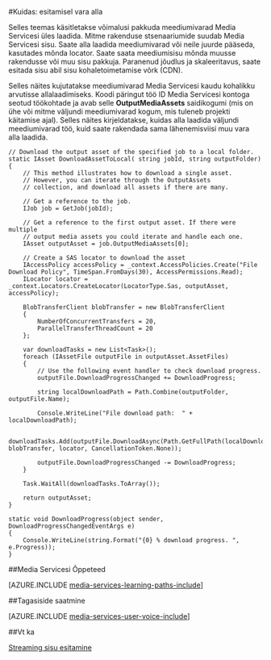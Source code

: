 <properties 
    pageTitle="Meediumivarad allalaadimine" 
    description="Vaadake, kuidas teave varad oma arvutisse alla laadida. Koodinäiteid C# kirjutada ja kasutada Media Services SDK .net-i jaoks." 
    services="media-services" 
    documentationCenter="" 
    authors="juliako" 
    manager="erikre" 
    editor=""/>

<tags 
    ms.service="media-services" 
    ms.workload="media" 
    ms.tgt_pltfrm="na" 
    ms.devlang="na" 
    ms.topic="article"
    ms.date="09/26/2016"
    ms.author="juliako"/>

#<a name="how-to-deliver-an-asset-by-download"></a>Kuidas: esitamisel vara alla

Selles teemas käsitletakse võimalusi pakkuda meediumivarad Media Servicesi üles laadida. Mitme rakenduse stsenaariumide suudab Media Servicesi sisu. Saate alla laadida meediumivarad või neile juurde pääseda, kasutades mõnda locator. Saate saata meediumisisu mõnda muusse rakendusse või muu sisu pakkuja. Paranenud jõudlus ja skaleeritavus, saate esitada sisu abil sisu kohaletoimetamise võrk (CDN).

Selles näites kujutatakse meediumivarad Media Servicesi kaudu kohalikku arvutisse allalaadimiseks. Koodi päringut töö ID Media Servicesi kontoga seotud töökohtade ja avab selle **OutputMediaAssets** saidikogumi (mis on ühe või mitme väljundi meediumivarad kogum, mis tuleneb projekti käitamise ajal). Selles näites kirjeldatakse, kuidas alla laadida väljundi meediumivarad töö, kuid saate rakendada sama lähenemisviisi muu vara alla laadida.

    
    // Download the output asset of the specified job to a local folder.
    static IAsset DownloadAssetToLocal( string jobId, string outputFolder)
    {
        // This method illustrates how to download a single asset. 
        // However, you can iterate through the OutputAssets
        // collection, and download all assets if there are many. 
    
        // Get a reference to the job. 
        IJob job = GetJob(jobId);
    
        // Get a reference to the first output asset. If there were multiple 
        // output media assets you could iterate and handle each one.
        IAsset outputAsset = job.OutputMediaAssets[0];
    
        // Create a SAS locator to download the asset
        IAccessPolicy accessPolicy = _context.AccessPolicies.Create("File Download Policy", TimeSpan.FromDays(30), AccessPermissions.Read);
        ILocator locator = _context.Locators.CreateLocator(LocatorType.Sas, outputAsset, accessPolicy);
    
        BlobTransferClient blobTransfer = new BlobTransferClient
        {
            NumberOfConcurrentTransfers = 20,
            ParallelTransferThreadCount = 20
        };
    
        var downloadTasks = new List<Task>();
        foreach (IAssetFile outputFile in outputAsset.AssetFiles)
        {
            // Use the following event handler to check download progress.
            outputFile.DownloadProgressChanged += DownloadProgress;
    
            string localDownloadPath = Path.Combine(outputFolder, outputFile.Name);
    
            Console.WriteLine("File download path:  " + localDownloadPath);
    
            downloadTasks.Add(outputFile.DownloadAsync(Path.GetFullPath(localDownloadPath), blobTransfer, locator, CancellationToken.None));
    
            outputFile.DownloadProgressChanged -= DownloadProgress;
        }
    
        Task.WaitAll(downloadTasks.ToArray());
    
        return outputAsset;
    }
    
    static void DownloadProgress(object sender, DownloadProgressChangedEventArgs e)
    {
        Console.WriteLine(string.Format("{0} % download progress. ", e.Progress));
    }



##<a name="media-services-learning-paths"></a>Media Servicesi Õppeteed

[AZURE.INCLUDE [media-services-learning-paths-include](../../includes/media-services-learning-paths-include.md)]

##<a name="provide-feedback"></a>Tagasiside saatmine

[AZURE.INCLUDE [media-services-user-voice-include](../../includes/media-services-user-voice-include.md)]

   
##<a name="see-also"></a>Vt ka 

[Streaming sisu esitamine](media-services-deliver-streaming-content.md)

